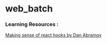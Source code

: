 # web_batch
### Learning Resources :
[Making sense of react hooks by Dan Abramov](https://dev.to/dan_abramov/making-sense-of-react-hooks-2eib) 
